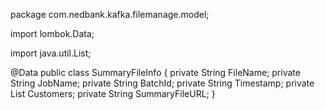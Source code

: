 package com.nedbank.kafka.filemanage.model;

import lombok.Data;

import java.util.List;

@Data
public class SummaryFileInfo {
    private String FileName;
    private String JobName;
    private String BatchId;
    private String Timestamp;
    private List<CustomerSummary> Customers;
    private String SummaryFileURL;
}
